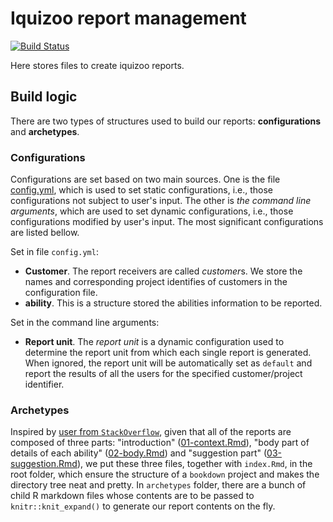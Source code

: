 # Iquizoo report management

[![Build Status](https://travis-ci.org/iquizoo/reports.svg?branch=master)](https://travis-ci.org/iquizoo/reports)

Here stores files to create iquizoo reports.

## Build logic

There are two types of structures used to build our reports: **configurations** and **archetypes**.

### Configurations

Configurations are set based on two main sources. One is the file [config.yml](config.yml), which is used to set static configurations, i.e., those configurations not subject to user's input. The other is *the command line arguments*, which are used to set dynamic configurations, i.e., those configurations modified by user's input. The most significant configurations are listed bellow.

Set in file `config.yml`:

* **Customer**. The report receivers are called *customer*s. We store the names and corresponding project identifies of customers in the configuration file.
* **ability**. This is a structure stored the abilities information to be reported.

Set in the command line arguments:

* **Report unit**. The *report unit* is a dynamic configuration used to determine the report unit from which each single report is generated. When ignored, the report unit will be automatically set as `default` and report the results of all the users for the specified customer/project identifier.

### Archetypes

Inspired by [user from `StackOverflow`](https://stackoverflow.com/a/14368148/5996475), given that all of the reports are composed of three parts: "introduction" ([01-context.Rmd](01-context.Rmd)), "body part of details of each ability" ([02-body.Rmd](02-body.Rmd)) and "suggestion part" ([03-suggestion.Rmd](03-suggestion.Rmd)), we put these three files, together with `index.Rmd`, in the root folder, which ensure the structure of a `bookdown` project and makes the directory tree neat and pretty. In `archetypes` folder, there are a bunch of child R markdown files whose contents are to be passed to `knitr::knit_expand()` to generate our report contents on the fly.
